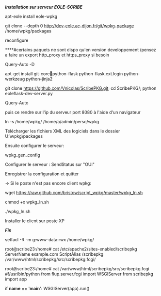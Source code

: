 *****Installation sur serveur EOLE-SCRIBE*****

apt-eole install eole-wpkg

git clone --depth 0 http://dev-eole.ac-dijon.fr/git/wpkg-package /home/wpkg/packages

reconfigure


****#certains paquets ne sont dispo qu'en version developpement (pensez a faire un export http_proxy et https_proxy si besoin 

Query-Auto -D

apt-get install git-corepython-flask python-flask.ext.login python-werkzeug python-jinja2 


git clone https://github.com/Vnicolas/ScribePKG.git; cd ScribePKG/; python eoleflask-dev-server.py

Query-Auto


puis ce rendre sur l'ip du serveur port 8080 à l'aide d'un navigateur



ln -s /home/wpkg/ /home/a/admin/perso/wpkg

Télécharger les fichiers XML des logiciels dans le dossier U:\wpkg\packages

Ensuite configurer le serveur:

wpkg_gen_config

Configurer le serveur : SendStatus sur "OUI"

Enregistrer la configuration et quitter

-> Si le poste n'est pas encore client wpkg:

wget https://raw.github.com/bristow/script_wpkg/master/wpkg_ln.sh

chmod +x wpkg_ln.sh

./wpkg_ln.sh

Installer le client sur poste XP

*****Fin*****



setfacl -R -m g:www-data:rwx /home/wpkg/



root@scribe23:/home# cat /etc/apache2/sites-enabled/scribepkg
    ServerName example.com
    ScriptAlias /scribepkg  /var/www/html/scribepkg/src/scribepkg.fcgi/



root@scribe23:/home# cat /var/www/html/scribepkg/src/scribepkg.fcgi
#!/usr/bin/python
from flup.server.fcgi import WSGIServer
from scribepkg import app

if __name__ == '__main__':
    WSGIServer(app).run()

